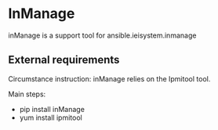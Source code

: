 # InManage
inManage is a support tool for ansible.ieisystem.inmanage

## External requirements

Circumstance instruction:
inManage relies on the Ipmitool tool.

Main steps:
* pip install inManage
* yum install ipmitool